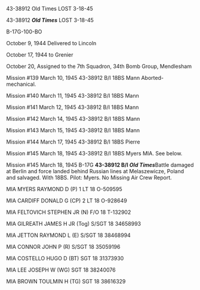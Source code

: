 





43-38912 Old Times LOST 3-18-45






 




43-38912 ***Old Times*** LOST 3-18-45

B-17G-100-BO

October 9, 1944 Delivered to Lincoln

October 17, 1944 to Grenier

October 20, Assigned to the 7th Squadron, 34th
Bomb Group, Mendlesham

Mission #139 March 10, 1945 43-38912 B/I 18BS Mann Aborted- mechanical.

Mission #140 March 11, 1945 43-38912 B/I 18BS Mann

Mission #141 March 12, 1945 43-38912 B/I 18BS Mann

Mission #142 March 14, 1945 43-38912 B/I 18BS Mann

Mission #143 March 15, 1945 43-38912 B/I 18BS Mann

Mission #144 March 17, 1945 43-38912 B/I 18BS Pierre

Mission #145 March 18, 1945 43-38912 B/I 18BS Myers MIA. See below.

Mission #145 March 18, 1945 B-17G **43-38912 B/I *Old Times***Battle damaged at Berlin and force
landed behind Russian lines at Melaszewicze, Poland and salvaged. With 18BS. Pilot:
Myers. No Missing Air Crew Report.

MIA MYERS RAYMOND D (P) 1
LT 18 O-509595

MIA CARDIFF DONALD G (CP) 2
LT 18 O-928649

MIA FELTOVICH STEPHEN JR (N) F/O 18 T-132902

MIA GILREATH JAMES H JR (Tog) S/SGT 18 34658993

MIA JETTON RAYMOND L (E) S/SGT 18 38468994

MIA CONNOR JOHN P (R) S/SGT 18 35059196

MIA COSTELLO HUGO D (BT) SGT 18 31373930

MIA LEE JOSEPH W (WG) SGT 18 38240076

MIA BROWN TOULMIN H (TG) SGT 18 38616329





